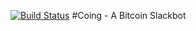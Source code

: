 [![Build Status](https://travis-ci.org/AmaxJ/coing.svg?branch=master)](https://travis-ci.org/AmaxJ/coing)
#Coing - A Bitcoin Slackbot
